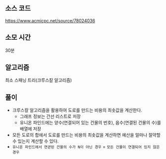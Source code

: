 ## 소스 코드

https://www.acmicpc.net/source/78024036

## 소모 시간

30분

## 알고리즘

최소 스패닝 트리(크루스칼 알고리즘)

## 풀이

- 크루스칼 알고리즘을 활용하여 도로를 만드는 비용의 최솟값을 계산한다.
  - 그래프 정보는 간선 리스트로 저장
  - 유니온 파인드에는 양수(연결되어 있는 건물의 번호), 음수(연결된 건물의 수)를 배열에 저장
- 모든 도로의 합에서 도로를 만드는 비용의 최솟값을 계산하면 예산을 얼마나 절약할 수 있는지 계산할 수 있다.
- `유니온 파인드에서 연겯된 건물의 수가 N이 아닌 경우` = `모든 건물이 연결되어 있지 않은 경우`
